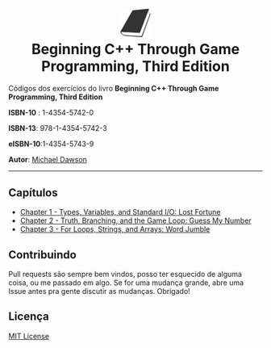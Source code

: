 <h1 align="center">
  <br>
  <a href="#"><img src="assets/book.png" alt="Just a simple book icon" width="60"></a>
  <br>
  Beginning C++ Through Game Programming, Third Edition
  <br>
</h1>

Códigos dos exercícios do livro **Beginning C++ Through Game Programming, Third Edition**

**ISBN-10** : 1-4354-5742-0

**ISBN-13**: 978-1-4354-5742-3

**eISBN-10**:1-4354-5743-9

**Autor**: [Michael Dawson](https://www.amazon.com.br/kindle-dbs/entity/author/B001K7TRTM?ref_=dbs_p_pbk_r00_abau_000000)

---

## Capítulos
- [Chapter 1 - Types, Variables, and Standard I/O: Lost Fortune](https://github.com/taffarel55/gameBook/tree/main/Chapter%201)
- [Chapter 2 - Truth, Branching, and the Game Loop: Guess My Number](https://github.com/taffarel55/gameBook/tree/main/Chapter%202)
- [Chapter 3 - For Loops, Strings, and Arrays: Word Jumble](https://github.com/taffarel55/beginning-cpp-through-game/tree/main/Chapter%203)

## Contribuindo

Pull requests são sempre bem vindos, posso ter esquecido de alguma coisa, ou me passado em algo. Se for uma mudança grande, abre uma Issue antes pra gente discutir as mudanças. Obrigado!

## Licença

[MIT License](LICENSE)

